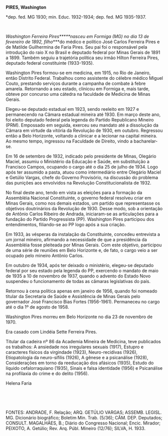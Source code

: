 **PIRES, Washington**

\*dep. fed. MG 1930; min. Educ. 1932-1934; dep. fed. MG 1935-1937.

 

*Washington Ferreira Pires*****nasceu em Formiga (MG) no dia 13 de
fevereiro de 1892, filho****do médico e político José Carlos Ferreira
Pires e de Matilde Guilhermina de Faria Pires. Seu pai foi o responsável
pela introdução do raio X no Brasil e deputado federal por Minas Gerais
de 1891 a 1899. Também seguiu a trajetória política seu irmão Hílton
Ferreira Pires, deputado federal constituinte (1933-1935).

Washington Pires formou-se em medicina, em 1915, no Rio de Janeiro,
então Distrito Federal. Trabalhou como assistente do célebre médico
Miguel Couto, prestando serviços durante a campanha de combate à febre
amarela. Retornando a seu estado, clinicou em Formiga e, mais tarde,
obteve por concurso uma cátedra na faculdade de Medicina de Minas
Gerais.

Elegeu-se deputado estadual em 1923, sendo reeleito em 1927 e
permanecendo na Câmara estadual mineira até 1930. Em março deste ano,
foi eleito deputado federal pela legenda do Partido Republicano Mineiro
(PRM). Empossado em seguida, exerceu seu mandato até a dissolução da
Câmara em virtude da vitória da Revolução de 1930, em outubro. Regressou
então a Belo Horizonte, voltando a clinicar e a lecionar na capital
mineira. Ao mesmo tempo, ingressou na Faculdade de Direito, vindo a
bacharelar-se.

Em 16 de setembro de 1932, indicado pelo presidente de Minas, Olegário
Maciel, assumiu o Ministério da Educação e Saúde, em substituição a
Francisco Campos, ocupando o cargo até o dia 25 de julho de 1934. Logo
após ter assumido a pasta, atuou como intermediário entre Olegário
Maciel e Getúlio Vargas, chefe do Governo Provisório, na discussão do
problema das punições aos envolvidos na Revolução Constitucionalista de
1932.

No final deste ano, tendo em vista as eleições para a formação da
Assembléia Nacional Constituinte, o governo federal resolveu criar em
Minas Gerais, como nos demais estados, um partido que representasse os
objetivos doutrinários da Revolução de 1930. Desse modo, sob a
orientação de Antônio Carlos Ribeiro de Andrada, iniciaram-se as
articulações para a fundação do Partido Progressista (PP). Washington
Pires participou dos entendimentos, filiando-se ao PP logo após a sua
criação.

Em 1933, às vésperas da instalação da Constituinte, concedeu entrevista
a um jornal mineiro, afirmando a necessidade de que a presidência da
Assembléia fosse pleiteada por Minas Gerais. Com este objetivo,
participou de uma série de reuniões em Belo Horizonte e, de fato, o
cargo veio a ser ocupado pelo mineiro Antônio Carlos.

Em outubro de 1934, após ter deixado o ministério, elegeu-se deputado
federal por seu estado pela legenda do PP, exercendo o mandato de maio
de 1935 a 10 de novembro de 1937, quando o advento do Estado Novo
suspendeu o funcionamento de todas as câmaras legislativas do país.

Retornou à cena política apenas em janeiro de 1956, quando foi nomeado
titular da Secretaria de Saúde e Assistência de Minas Gerais pelo
governador José Francisco Bias Fortes (1956-1961). Permaneceu no cargo
até o dia 1º de agosto de 1958.

Washington Pires morreu em Belo Horizonte no dia 23 de novembro de 1970.

Era casado com Lindéia Sette Ferreira Pires.

Titular da cadeira nº 86 da Academia Mineira de Medicina, teve
publicados os trabalhos: A ansiedade nos irregulares sexuais (1917),
Estupro e caracteres físicos da virgindade (1923), Neuro-recidivas
(1926), Etiopatologia da neuro-sífilis (1926), A gênese e a psicanálise
(1928), Considerações em torno da reeducação dos afásicos (1935), Estudo
do líquido cefalorraquiano (1935), Sinais e falsa identidade (1956) e
Psicanálise na profilaxia do crime e do delito (1956).

Helena Faria

 

 

FONTES: ANDRADE, F. Relação; ARQ. GETÚLIO VARGAS; ASSEMB. LEGISL. MG.
Dicionário biográfico; Boletim Min. Trab. (5/36); CÂM. DEP. Deputados;
CONSULT. MAGALHÃES, B.; Diário do Congresso Nacional; Encic. Mirador;
PEIXOTO, A. Getúlio; Rev. Arq. Públ. Mineiro (12/76); SILVA, H. 1933.

 
